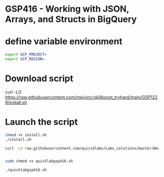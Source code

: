 
# GSP416 - Working with JSON, Arrays, and Structs in BigQuery

# define variable environment

```bash
export GCP_PROJECT=
export GCP_REGION=
```

# Download script 
curl -LO  https://raw.githubusercontent.com/meivinc/skillboost_tryhard/main/GSP1229/install.sh

# Launch the script 
```bash
chmod +x install.sh
./install.sh

```


```bash 
curl -LO raw.githubusercontent.com/quiccklabs/Labs_solutions/master/Working%20with%20JSON%20Arrays%20and%20Structs%20in%20BigQuery/quicklabgsp416.sh


sudo chmod +x quicklabgsp416.sh

./quicklabgsp416.sh

```